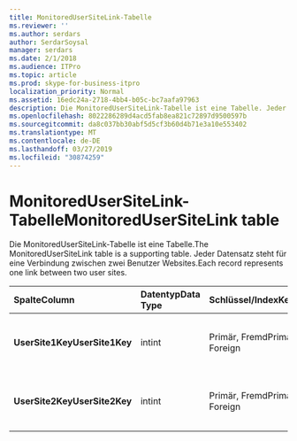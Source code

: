 ```yaml
---
title: MonitoredUserSiteLink-Tabelle
ms.reviewer: ''
ms.author: serdars
author: SerdarSoysal
manager: serdars
ms.date: 2/1/2018
ms.audience: ITPro
ms.topic: article
ms.prod: skype-for-business-itpro
localization_priority: Normal
ms.assetid: 16edc24a-2718-4bb4-b05c-bc7aafa97963
description: Die MonitoredUserSiteLink-Tabelle ist eine Tabelle. Jeder Datensatz steht für eine Verbindung zwischen zwei Benutzer Websites.
ms.openlocfilehash: 8022286289d4acd5fab8ea821c72897d9500597b
ms.sourcegitcommit: da8c037bb30abf5d5cf3b60d4b71e3a10e553402
ms.translationtype: MT
ms.contentlocale: de-DE
ms.lasthandoff: 03/27/2019
ms.locfileid: "30874259"
---
```

# <a name="monitoredusersitelink-table"></a><span data-ttu-id="f6bb3-104">MonitoredUserSiteLink-Tabelle</span><span class="sxs-lookup"><span data-stu-id="f6bb3-104">MonitoredUserSiteLink table</span></span>
 
<span data-ttu-id="f6bb3-105">Die MonitoredUserSiteLink-Tabelle ist eine Tabelle.</span><span class="sxs-lookup"><span data-stu-id="f6bb3-105">The MonitoredUserSiteLink table is a supporting table.</span></span> <span data-ttu-id="f6bb3-106">Jeder Datensatz steht für eine Verbindung zwischen zwei Benutzer Websites.</span><span class="sxs-lookup"><span data-stu-id="f6bb3-106">Each record represents one link between two user sites.</span></span>
  
|<span data-ttu-id="f6bb3-107">**Spalte**</span><span class="sxs-lookup"><span data-stu-id="f6bb3-107">**Column**</span></span>|<span data-ttu-id="f6bb3-108">**Datentyp**</span><span class="sxs-lookup"><span data-stu-id="f6bb3-108">**Data Type**</span></span>|<span data-ttu-id="f6bb3-109">**Schlüssel/Index**</span><span class="sxs-lookup"><span data-stu-id="f6bb3-109">**Key/Index**</span></span>|<span data-ttu-id="f6bb3-110">**Details**</span><span class="sxs-lookup"><span data-stu-id="f6bb3-110">**Details**</span></span>|
|:-----|:-----|:-----|:-----|
|<span data-ttu-id="f6bb3-111">**UserSite1Key**</span><span class="sxs-lookup"><span data-stu-id="f6bb3-111">**UserSite1Key**</span></span> <br/> |<span data-ttu-id="f6bb3-112">int</span><span class="sxs-lookup"><span data-stu-id="f6bb3-112">int</span></span>  <br/> |<span data-ttu-id="f6bb3-113">Primär, Fremd</span><span class="sxs-lookup"><span data-stu-id="f6bb3-113">Primary, Foreign</span></span>  <br/> |<span data-ttu-id="f6bb3-114">Verweis von der [UserSite-Tabelle](usersite.md).</span><span class="sxs-lookup"><span data-stu-id="f6bb3-114">Referenced from the [UserSite table](usersite.md).</span></span>  <br/> |
|<span data-ttu-id="f6bb3-115">**UserSite2Key**</span><span class="sxs-lookup"><span data-stu-id="f6bb3-115">**UserSite2Key**</span></span> <br/> |<span data-ttu-id="f6bb3-116">int</span><span class="sxs-lookup"><span data-stu-id="f6bb3-116">int</span></span>  <br/> |<span data-ttu-id="f6bb3-117">Primär, Fremd</span><span class="sxs-lookup"><span data-stu-id="f6bb3-117">Primary, Foreign</span></span>  <br/> |<span data-ttu-id="f6bb3-118">Verweis von der [UserSite-Tabelle](usersite.md).</span><span class="sxs-lookup"><span data-stu-id="f6bb3-118">Reference from the [UserSite table](usersite.md).</span></span>  <br/> |
   

